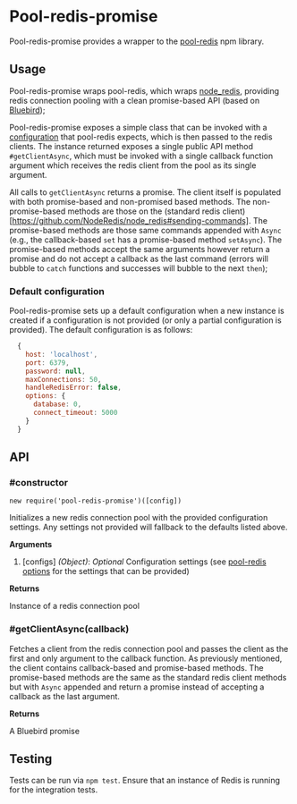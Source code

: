 Pool-redis-promise
================

Pool-redis-promise provides a wrapper to the [pool-redis](https://github.com/Valzon/node-redis-pool) npm library.

## Usage

Pool-redis-promise wraps pool-redis, which wraps [node_redis](https://github.com/NodeRedis/node_redis), providing redis connection pooling with a clean promise-based API (based on [Bluebird](https://github.com/petkaantonov/bluebird));

Pool-redis-promise exposes a simple class that can be invoked with a [configuration](https://www.npmjs.com/package/pool-redis#redis-pool-options) that pool-redis expects, which is then passed to the redis clients. The instance returned exposes a single public API method `#getClientAsync`, which must be invoked with a single callback function argument which receives the redis client from the pool as its single argument.

All calls to `getClientAsync` returns a promise. The client itself is populated with both promise-based and non-promised based methods. The non-promise-based methods are those on the (standard redis client)[https://github.com/NodeRedis/node_redis#sending-commands]. The promise-based methods are those same commands appended with `Async` (e.g., the callback-based `set` has a promise-based method `setAsync`). The promise-based methods accept the same arguments however return a promise and do not accept a callback as the last command (errors will bubble to `catch` functions and successes will bubble to the next `then`);

### Default configuration

Pool-redis-promise sets up a default configuration when a new instance is created if a configuration is not provided (or only a partial configuration is provided). The default configuration is as follows:

```js
  {
    host: 'localhost',
    port: 6379,
    password: null,
    maxConnections: 50,
    handleRedisError: false,
    options: {
      database: 0,
      connect_timeout: 5000
    }
  }

```

## API

### #constructor

`new require('pool-redis-promise')([config])`

Initializes a new redis connection pool with the provided configuration settings. Any settings not provided will fallback to the defaults listed above.

**Arguments**

1. [configs] *(Object)*: *Optional* Configuration settings (see [pool-redis options](https://www.npmjs.com/package/pool-redis#redis-pool-options) for the settings that can be provided)

**Returns**

Instance of a redis connection pool

### #getClientAsync(callback)

Fetches a client from the redis connection pool and passes the client as the first and only argument to the callback function. As previously mentioned, the client contains callback-based and promise-based methods. The promise-based methods are the same as the standard redis client methods but with `Async` appended and return a promise instead of accepting a callback as the last argument.

**Returns**

A Bluebird promise

## Testing

Tests can be run via `npm test`. Ensure that an instance of Redis is running for the integration tests.